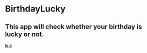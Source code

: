 # BirthdayLucky
## This app will check whether your birthday is lucky or not.
[link](https://birthday-lucky2.netlify.app/)
